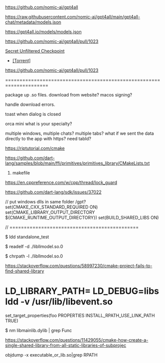 https://github.com/nomic-ai/gpt4all

https://raw.githubusercontent.com/nomic-ai/gpt4all/main/gpt4all-chat/metadata/models.json

https://gpt4all.io/models/models.json

https://github.com/nomic-ai/gpt4all/pull/1023

[Secret Unfiltered Checkpoint](https://the-eye.eu/public/AI/models/nomic-ai/gpt4all/gpt4all-lora-unfiltered-quantized.bin)

- [[Torrent]](https://the-eye.eu/public/AI/models/nomic-ai/gpt4all/gpt4all-lora-unfiltered-quantized.bin.torrent)

https://github.com/nomic-ai/gpt4all/pull/1023

=====================================================================

package up .so files. download from website? macos signing?

handle download errors.

toast when dialog is closed

orca mini what is your specialty?

multiple windows, multiple chats? multiple tabs?
what if we sent the data directly to the app with https? need tabId?

https://riptutorial.com/cmake

https://github.com/dart-lang/samples/blob/main/ffi/primitives/primitives_library/CMakeLists.txt

1.  makefile

https://en.cppreference.com/w/cpp/thread/lock_guard

https://github.com/dart-lang/sdk/issues/37022

// put windows dlls in same folder /gpt?
set(CMAKE_CXX_STANDARD_REQUIRED ON)
set(CMAKE_LIBRARY_OUTPUT_DIRECTORY ${CMAKE_RUNTIME_OUTPUT_DIRECTORY})
set(BUILD_SHARED_LIBS ON)

// =============================================

$ ldd standalone_test

$ readelf -d ./libllmodel.so.0

$ chrpath -l ./libllmodel.so.0

https://stackoverflow.com/questions/58997230/cmake-project-fails-to-find-shared-library

# LD_LIBRARY_PATH= LD_DEBUG=libs ldd -v /usr/lib/libevent.so

set_target_properties(foo PROPERTIES INSTALL_RPATH_USE_LINK_PATH TRUE)

$ nm libmainlib.dylib | grep Func

https://stackoverflow.com/questions/11429055/cmake-how-create-a-single-shared-library-from-all-static-libraries-of-subprojec

objdump -x executable_or_lib.so|grep RPATH

